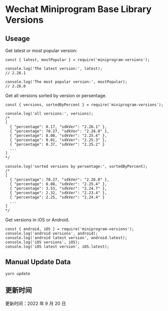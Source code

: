 
# Wechat Miniprogram Base Library Versions

## Useage

Get latest or most popular version:

```;
const { latest, mostPopular } = require('miniprogram-versions');

console.log('The latest version:', latest);
// 2.26.1

console.log('The most popular version:', mostPopular);
// 2.26.0

```

Get all versions sorted by version or persentage.

```
const { versions, sortedByPercent } = require('miniprogram-versions');

console.log('all versions:', versions);
/*
[
  { "percentage": 0.17, "sdkVer": "2.26.1" },
  { "percentage": 78.27, "sdkVer": "2.26.0" },
  { "percentage": 8.08, "sdkVer": "2.25.4" },
  { "percentage": 0.01, "sdkVer": "2.25.3" },
  { "percentage": 0.37, "sdkVer": "2.25.2" }
  ...
]
*/

console.log('sorted versions by persentage:', sortedByPercent);
/*
[
  { "percentage": 78.27, "sdkVer": "2.26.0" },
  { "percentage": 8.08, "sdkVer": "2.25.4" },
  { "percentage": 3.53, "sdkVer": "2.24.7" },
  { "percentage": 2.32, "sdkVer": "2.23.4" },
  { "percentage": 2.25, "sdkVer": "2.24.4" }
  ...
]
*/
```

Get versions in iOS or Android.

```
const { android, iOS } = require('miniprogram-versions');
console.log('android versions', android);
console.log('android latest version', android.latest);
console.log('iOS versions', iOS);
console.log('iOS latest version', iOS.latest);
```

## Manual Update Data

```
yarn update
```

## 更新时间

更新时间：2022 年 9 月 20 日
